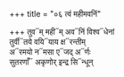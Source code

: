 +++
title = "०६ त्वं महीमवनिं"

+++
तुव᳓म् मही᳓म् अव᳓निं विश्व᳓धेनां  
तुर्वी᳓तये वयि᳓याय क्ष᳓रन्तीम्  
अ᳓रमयो न᳓मसा ए᳓जद् अ᳓र्णः  
सुतरणाँ᳓ अकृणोर् इन्द्र सि᳓न्धून्